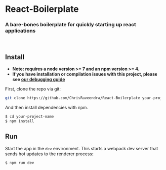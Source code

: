 # React-Boilerplate

### A bare-bones boilerplate for quickly starting up react applications

<br/>

## Install

* **Note: requires a node version >= 7 and an npm version >= 4.**
* **If you have installation or compilation issues with this project, please see [our debugging guide](https://github.com/chentsulin/electron-react-boilerplate/issues/400)**

First, clone the repo via git:

```bash
git clone https://github.com/ChrisRaveendra/React-Boilerplate your-project-name
```

And then install dependencies with npm.

```bash
$ cd your-project-name
$ npm install
```

## Run

Start the app in the `dev` environment. This starts a webpack dev server that sends hot updates to the renderer process:

```bash
$ npm run dev
```
